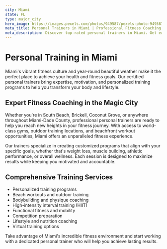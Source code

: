 ```yaml
---
city: Miami
state: FL
type: major_city
hero_image: https://images.pexels.com/photos/949587/pexels-photo-949587.jpeg
meta_title: Personal Trainers in Miami | Professional Fitness Coaching
meta_description: Discover top-rated personal trainers in Miami. Get expert fitness coaching, custom workout plans, and nutrition support from certified trainers in South Florida.
---
```


# Personal Training in Miami

Miami's vibrant fitness culture and year-round beautiful weather make it the perfect place to achieve your health and fitness goals. Our certified personal trainers bring expertise, motivation, and personalized training programs to help you transform your body and lifestyle.

## Expert Fitness Coaching in the Magic City

Whether you're in South Beach, Brickell, Coconut Grove, or anywhere throughout Miami-Dade County, professional personal trainers are ready to help you reach new heights in your fitness journey. With access to world-class gyms, outdoor training locations, and beachfront workout opportunities, Miami offers an unparalleled fitness experience.

Our trainers specialize in creating customized programs that align with your specific goals, whether that's weight loss, muscle building, athletic performance, or overall wellness. Each session is designed to maximize results while keeping you motivated and accountable.

## Comprehensive Training Services

- Personalized training programs
- Beach workouts and outdoor training
- Bodybuilding and physique coaching
- High-intensity interval training (HIIT)
- Functional fitness and mobility
- Competition preparation
- Lifestyle and nutrition coaching
- Virtual training options

Take advantage of Miami's incredible fitness environment and start working with a dedicated personal trainer who will help you achieve lasting results.
